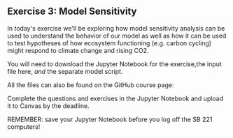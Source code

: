 ## Exercise 3: Model Sensitivity

In today's exercise we'll be exploring how model sensitivity analysis can be used to understand the behavior of our model as well as how it can be used to test hypotheses of how ecosystem functioning (e.g. carbon cycling) might respond to climate change and rising CO2.

You will need to download the Jupyter Notebook for the exercise,the input file here, *and* the separate model script. 

All the files can also be found on the GitHub course page: 

Complete the questions and exercises in the Jupyter Notebook and upload it to Canvas by the deadline. 

REMEMBER: save your Jupyter Notebook before you log off the SB 221 computers!
